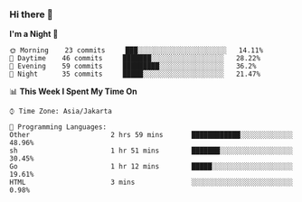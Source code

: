 ### Hi there 👋

<!--
**rmsubekti/rmsubekti** is a ✨ _special_ ✨ repository because its `README.md` (this file) appears on your GitHub profile.

Here are some ideas to get you started:

- 🔭 I’m currently working on ...
- 🌱 I’m currently learning ...
- 👯 I’m looking to collaborate on ...
- 🤔 I’m looking for help with ...
- 💬 Ask me about ...
- 📫 How to reach me: ...
- 😄 Pronouns: ...
- ⚡ Fun fact: ...
-->

<!--START_SECTION:waka-->
**I'm a Night 🦉** 

```text
🌞 Morning    23 commits     ███░░░░░░░░░░░░░░░░░░░░░░   14.11% 
🌆 Daytime    46 commits     ███████░░░░░░░░░░░░░░░░░░   28.22% 
🌃 Evening    59 commits     █████████░░░░░░░░░░░░░░░░   36.2% 
🌙 Night      35 commits     █████░░░░░░░░░░░░░░░░░░░░   21.47%

```


📊 **This Week I Spent My Time On** 

```text
⌚︎ Time Zone: Asia/Jakarta

💬 Programming Languages: 
Other                    2 hrs 59 mins       ████████████░░░░░░░░░░░░░   48.96% 
sh                       1 hr 51 mins        ███████░░░░░░░░░░░░░░░░░░   30.45% 
Go                       1 hr 12 mins        █████░░░░░░░░░░░░░░░░░░░░   19.61% 
HTML                     3 mins              ░░░░░░░░░░░░░░░░░░░░░░░░░   0.98%

```


<!--END_SECTION:waka-->
